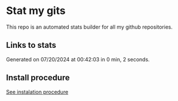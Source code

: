 # Stat my gits

This repo is an automated stats builder for all my github repositories.

## Links to stats


Generated on 07/20/2024 at 00:42:03 in 0 min, 2 seconds.

## Install procedure

[See instalation procedure](./src/install.md)
